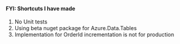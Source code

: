 #### FYI: Shortcuts I have made

1. No Unit tests
2. Using beta nuget package for Azure.Data.Tables
3. Implementation for OrderId incrementation is not for production
